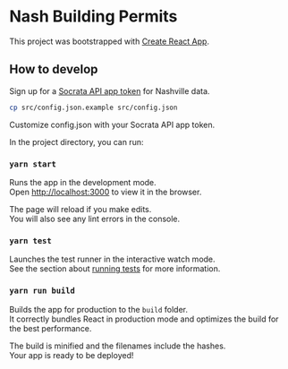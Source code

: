 # Nash Building Permits

This project was bootstrapped with [Create React App](https://github.com/facebook/create-react-app).

## How to develop

Sign up for a [Socrata API app token](https://data.nashville.gov/profile/app_tokens) for Nashville data.

```bash
cp src/config.json.example src/config.json
```

Customize config.json with your Socrata API app token.

In the project directory, you can run:

### `yarn start`

Runs the app in the development mode.<br>
Open [http://localhost:3000](http://localhost:3000) to view it in the browser.

The page will reload if you make edits.<br>
You will also see any lint errors in the console.

### `yarn test`

Launches the test runner in the interactive watch mode.<br>
See the section about [running tests](https://facebook.github.io/create-react-app/docs/running-tests) for more information.

### `yarn run build`

Builds the app for production to the `build` folder.<br>
It correctly bundles React in production mode and optimizes the build for the best performance.

The build is minified and the filenames include the hashes.<br>
Your app is ready to be deployed!
